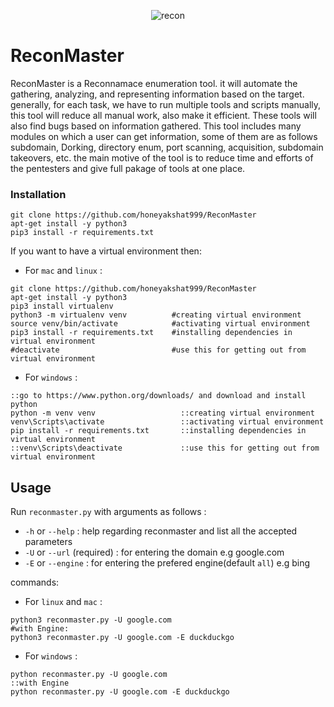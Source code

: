 <p align="center">
  <img src="https://user-images.githubusercontent.com/45512833/175888798-a50e1e4e-0424-4f37-b776-73b562d73356.png" alt="recon">
</p>


# ReconMaster
ReconMaster is a Reconnamace enumeration tool. it will automate the gathering, analyzing, and representing information based on the target. generally, for each task, we have to run multiple tools and scripts manually, this tool will reduce all manual work, also make it efficient. These tools will also find bugs based on information gathered. This tool includes many modules on which a user can get information, some of them are as follows subdomain, Dorking, directory enum, port scanning, acquisition, subdomain takeovers, etc. the main motive of the tool is to reduce time and efforts of the pentesters and give full pakage of tools at one place.


### Installation

```
git clone https://github.com/honeyakshat999/ReconMaster
apt-get install -y python3
pip3 install -r requirements.txt
```

If you want to have a virtual environment then:

* For `mac` and `linux` :

```
git clone https://github.com/honeyakshat999/ReconMaster
apt-get install -y python3
pip3 install virtualenv
python3 -m virtualenv venv          #creating virtual environment
source venv/bin/activate            #activating virtual environment
pip3 install -r requirements.txt    #installing dependencies in virtual environment
#deactivate                         #use this for getting out from virtual environment
```

* For `windows` :

```
::go to https://www.python.org/downloads/ and download and install python
python -m venv venv                   ::creating virtual environment
venv\Scripts\activate                 ::activating virtual environment
pip install -r requirements.txt       ::installing dependencies in virtual environment
::venv\Scripts\deactivate             ::use this for getting out from virtual environment
```

## Usage

Run `reconmaster.py` with arguments as follows :

* `-h` or `--help`             : help regarding reconmaster and list all the accepted parameters
* `-U` or `--url` (required)   : for entering the domain e.g google.com
* `-E` or `--engine`           : for entering the prefered engine(default `all`) e.g bing

commands:

* For `linux` and `mac` :
```
python3 reconmaster.py -U google.com
#with Engine:
python3 reconmaster.py -U google.com -E duckduckgo
```
* For `windows` :
```
python reconmaster.py -U google.com
::with Engine
python reconmaster.py -U google.com -E duckduckgo
```
